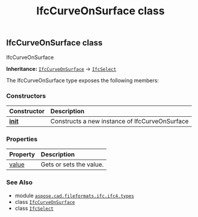 ﻿---
title: IfcCurveOnSurface class
second_title: Aspose.CAD for Python via .NET API References
description: 
type: docs
weight: 290
url: /python-net/aspose.cad.fileformats.ifc.ifc4.types/ifccurveonsurface/
is_root: false
---

## IfcCurveOnSurface class

IfcCurveOnSurface



**Inheritance:** [`IfcCurveOnSurface`](/cad/python-net/aspose.cad.fileformats.ifc.ifc4.types/ifccurveonsurface) → 
[`IfcSelect`](/cad/python-net/aspose.cad.fileformats.ifc/ifcselect)



The IfcCurveOnSurface type exposes the following members:

### Constructors
| Constructor | Description |
| :- | :- |
| [__init__](/cad/python-net/aspose.cad.fileformats.ifc.ifc4.types/ifccurveonsurface/__init__/#) | Constructs a new instance of IfcCurveOnSurface |


### Properties
| Property | Description |
| :- | :- |
| [value](/cad/python-net/aspose.cad.fileformats.ifc.ifc4.types/ifccurveonsurface/value) | Gets or sets the value. |



### See Also
* module [`aspose.cad.fileformats.ifc.ifc4.types`](..)
* class [`IfcCurveOnSurface`](/cad/python-net/aspose.cad.fileformats.ifc.ifc4.types/ifccurveonsurface)
* class [`IfcSelect`](/cad/python-net/aspose.cad.fileformats.ifc/ifcselect)
